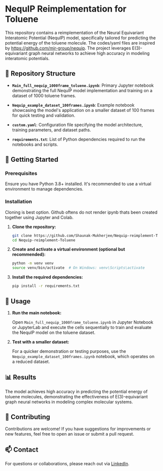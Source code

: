 
# NequIP Reimplementation for Toluene

This repository contains a reimplementation of the Neural Equivariant Interatomic Potential (NequIP) model, specifically tailored for predicting the potential energy of the toluene molecule. The codes/yaml files are inspired by https://github.com/mir-group/nequip. The project leverages E(3)-equivariant graph neural networks to achieve high accuracy in modeling interatomic potentials.

## 📁 Repository Structure

- **`Main_full_nequip_1000frame_toluene.ipynb`**: Primary Jupyter notebook demonstrating the full NequIP model implementation and training on a dataset of 1000 toluene frames.

- **`Nequip_example_dataset_100frames.ipynb`**: Example notebook showcasing the model's application on a smaller dataset of 100 frames for quick testing and validation.

- **`custom.yaml`**: Configuration file specifying the model architecture, training parameters, and dataset paths.

- **`requirements.txt`**: List of Python dependencies required to run the notebooks and scripts.

## 🚀 Getting Started

### Prerequisites

Ensure you have Python 3.8+ installed. It's recommended to use a virtual environment to manage dependencies.

### Installation
Cloning is best option. Github oftens do not render ipynb thats been created together using Jupyter and Colab.

1. **Clone the repository:**

   ```bash
   git clone https://github.com/Shaunak-Mukherjee/Nequip-reimplement-Toluene.git
   cd Nequip-reimplement-Toluene
   ```

2. **Create and activate a virtual environment (optional but recommended):**

   ```bash
   python -m venv venv
   source venv/bin/activate  # On Windows: venv\Scripts\activate
   ```

3. **Install the required dependencies:**

   ```bash
   pip install -r requirements.txt
   ```

## 🧪 Usage

1. **Run the main notebook:**

   Open `Main_full_nequip_1000frame_toluene.ipynb` in Jupyter Notebook or JupyterLab and execute the cells sequentially to train and evaluate the NequIP model on the toluene dataset.

2. **Test with a smaller dataset:**

   For a quicker demonstration or testing purposes, use the `Nequip_example_dataset_100frames.ipynb` notebook, which operates on a reduced dataset.

## 📊 Results

The model achieves high accuracy in predicting the potential energy of toluene molecules, demonstrating the effectiveness of E(3)-equivariant graph neural networks in modeling complex molecular systems.

## 🤝 Contributing

Contributions are welcome! If you have suggestions for improvements or new features, feel free to open an issue or submit a pull request.
## 📫 Contact

For questions or collaborations, please reach out via [LinkedIn](https://www.linkedin.com/in/shaunakmukherjee/).

